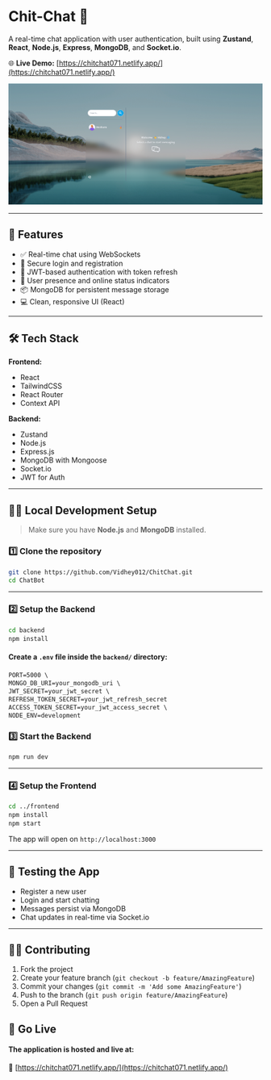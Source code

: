 
# Chit-Chat 💬

A real-time chat application with user authentication, built using **Zustand**, **React**, **Node.js**, **Express**, **MongoDB**, and **Socket.io**.

🌐 **Live Demo:** [https://chitchat071.netlify.app/](https://chitchat071.netlify.app/)

![Chat App Screenshot](./frontend/public/ss.png) <!-- Add screenshot in public folder if not already -->

---

## 🚀 Features

- ✅ Real-time chat using WebSockets
- 🔐 Secure login and registration
- 🔁 JWT-based authentication with token refresh
- 🧠 User presence and online status indicators
- 📦 MongoDB for persistent message storage
- 💻 Clean, responsive UI (React)

---

## 🛠️ Tech Stack

**Frontend:**
- React
- TailwindCSS
- React Router
- Context API

**Backend:**
- Zustand
- Node.js
- Express.js
- MongoDB with Mongoose
- Socket.io
- JWT for Auth

---

## 🧑‍💻 Local Development Setup

> Make sure you have **Node.js** and **MongoDB** installed.

### 1️⃣ Clone the repository

```bash
git clone https://github.com/Vidhey012/ChitChat.git
cd ChatBot
```

---

### 2️⃣ Setup the Backend

```bash
cd backend
npm install
```

#### Create a `.env` file inside the `backend/` directory:

```env
PORT=5000 \
MONGO_DB_URI=your_mongodb_uri \
JWT_SECRET=your_jwt_secret \
REFRESH_TOKEN_SECRET=your_jwt_refresh_secret 
ACCESS_TOKEN_SECRET=your_jwt_access_secret \
NODE_ENV=development
```

### 3️⃣ Start the Backend

```bash
npm run dev
```

---

### 4️⃣ Setup the Frontend

```bash
cd ../frontend
npm install
npm start
```

The app will open on `http://localhost:3000`

---

## 🧪 Testing the App

- Register a new user
- Login and start chatting
- Messages persist via MongoDB
- Chat updates in real-time via Socket.io

---

## 🙋‍♂️ Contributing

1. Fork the project
2. Create your feature branch (`git checkout -b feature/AmazingFeature`)
3. Commit your changes (`git commit -m 'Add some AmazingFeature'`)
4. Push to the branch (`git push origin feature/AmazingFeature`)
5. Open a Pull Request

## 🚀 Go Live
#### The application is hosted and live at:
🔗 [https://chitchat071.netlify.app/](https://chitchat071.netlify.app/)
